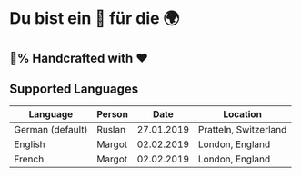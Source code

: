 # Du bist ein 🎁 für die 🌍

## 💯% Handcrafted with ❤️

## Supported Languages
| Language | Person | Date | Location |
| -------- | ------ | ---- | -------- |
| German (default) | Ruslan | 27.01.2019 | Pratteln, Switzerland |
| English | Margot | 02.02.2019 | London, England |
| French | Margot | 02.02.2019 | London, England |
